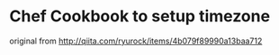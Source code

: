 # Chef Cookbook to setup timezone

original from http://qiita.com/ryurock/items/4b079f89990a13baa712
